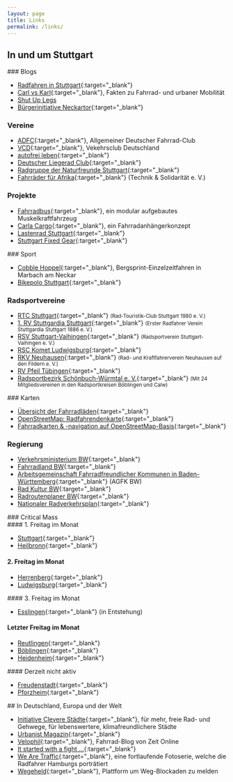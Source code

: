 ```yaml
---
layout: page
title: Links
permalink: /links/
---
```


## In und um Stuttgart

<div class="row">
<div class="col-xs-12 col-md-4" markdown="block">
### Blogs

- [Radfahren in Stuttgart][RiS]{:target="_blank"}
- [Carl vs Karl][CarlVsKarl]{:target="_blank"}, Fakten zu Fahrrad- und urbaner Mobilität
- [Shut Up Legs][ShutUpLegs]
- [Bürgerinitiative Neckartor][BI-Neckartor]{:target="_blank"}


### Vereine

- [ADFC][ADFC-BW]{:target="_blank"}, Allgemeiner Deutscher Fahrrad-Club
- [VCD][VCD-BW]{:target="_blank"}, Vekehrsclub Deutschland
- [autofrei leben][AutofreiLeben]{:target="_blank"}
- [Deutscher Liegerad Club][LiegeradVerein]{:target="_blank"}
- [Radgruppe der Naturfreunde Stuttgart][NaturfreundeRG]{:target="_blank"}
- [Fahrräder für Afrika][RaederFuerAfrika]{:target="_blank"} (Technik & Solidarität e.&nbsp;V.)


### Projekte

- [Fahrradbus][Fahrradbus]{:target="_blank"}, ein modular aufgebautes Muskelkraftfahrzeug
- [Carla Cargo][CarlaCargo]{:target="_blank"}, ein Fahrradanhängerkonzept
- [Lastenrad Stuttgart][LastenradStuttgart]{:target="_blank"}
- [Stuttgart Fixed Gear][StuttgartFixedGear]{:target="_blank"}
</div>


<div class="col-xs-12 col-md-4" markdown="block">
### Sport

- [Cobble Hoppel][CobbleHoppel]{:target="_blank"}, Bergsprint-Einzelzeitfahren in Marbach am Neckar
- [Bikepolo Stuttgart][BikepoloStuttgart]{:target="_blank"}

### Radsportvereine

- [RTC Stuttgart][RTC-Stuttgart]{:target="_blank"} <small>(Rad-Touristik-Club Stuttgart 1980 e.&nbsp;V.)</small>
- [1.&nbsp;RV Stuttgardia Stuttgart][RV Stuttgardia]{:target="_blank"} <small>(Erster Radfahrer Verein Stuttgardia Stuttgart 1886 e.&nbsp;V.)</small>
- [RSV Stuttgart-Vaihingen][RSV-Vaihingen]{:target="_blank"} <small>(Radsportverein Stuttgart-Vaihingen e.&nbsp;V.)</small>
- [RSC Komet Ludwigsburg][Komet-Ludwigsburg]{:target="_blank"}
- [RKV Neuhausen][RKV-Neuhausen]{:target="_blank"} <small>(Rad- und Kraftfahrerverein Neuhausen auf den Fildern e.&nbsp;V.)</small>
- [RV Pfeil Tübingen][RV-Pfeil-Tuebingen]{:target="_blank"}
- [Radsportbezirk Schönbuch-Würmtal e.&nbsp;V.][Radsportbezirk-BB]{:target="_blank"} <small>(Mit 24 Mitgliedsvereinen in den Radsportkreisen Böblingen und Calw)</small>
</div>

<div class="col-xs-12 col-md-4" markdown="block">
### Karten

- [Übersicht der Fahrradläden][Fahrradlaeden]{:target="_blank"}
- [OpenStreetMap: Radfahrendenkarte][Radfahrendenkarte]{:target="_blank"}
- [Fahrradkarten &amp; -navigation auf OpenStreetMap-Basis][OSM-Projekte]{:target="_blank"}


### Regierung

- [Verkehrsministerium BW][MVI-BW]{:target="_blank"}
- [Fahrradland BW][Fahrradland-BW]{:target="_blank"}
- [Arbeitsgemeinschaft Fahrradfreundlicher Kommunen in Baden-Württemberg][AGFK-BW]{:target="_blank"} (AGFK BW)
- [Rad Kultur BW][Radkultur-BW]{:target="_blank"}
- [Radroutenplaner BW][Radroutenplaner-BW]{:target="_blank"}
- [Nationaler Radverkehrsplan][NatRadverkehrsplan]{:target="_blank"}
</div>
</div>



<div class="row">
<div class="col-xs-12" markdown="block">
### Critical Mass
</div>
<div class="col-xs-12 col-md-4" markdown="block">
#### 1. Freitag im Monat

- [Stuttgart][CM-Stuttgart]{:target="_blank"}
- [Heilbronn][CM-Heilbronn]{:target="_blank"}

#### 2. Freitag im Monat

- [Herrenberg][CM-Herrenberg]{:target="_blank"}
- [Ludwigsburg][CM-Ludwigsburg]{:target="_blank"}
</div>
<div class="col-xs-12 col-md-4" markdown="block">
#### 3. Freitag im Monat

- [Esslingen][CM-Esslingen]{:target="_blank"} (in Entstehung)

#### Letzter Freitag im Monat

- [Reutlingen][CM-Reutlingen]{:target="_blank"}
- [Böblingen][CM-Boeblingen]{:target="_blank"}
- [Heidenheim][CM-Heidenheim]{:target="_blank"}
</div>
<div class="col-xs-12 col-md-4" markdown="block">
#### Derzeit nicht aktiv

- [Freudenstadt][CM-Freudenstadt]{:target="_blank"}
- [Pforzheim][CM-Pforzheim]{:target="_blank"}
</div>
</div>

<div class="row">
<div class="col-xs-12" markdown="block">
## In Deutschland, Europa und der Welt

- [Initiative Clevere Städte][ClevereStadte]{:target="_blank"}, für mehr, freie Rad- und Gehwege, für lebenswertere, klimafreundlichere Städte
- [Urbanist Magazin][UrbanistMagazin]{:target="_blank"}
- [Velophil][Zeit-Velophil]{:target="_blank"}, Fahrrad-Blog von Zeit Online
- [It started with a fight …][StartedWithFight]{:target="_blank"}
- [We Are Traffic][WeAreTraffic]{:target="_blank"}, eine fortlaufende Fotoserie, welche die Radfahrer Hamburgs porträtiert
- [Wegeheld][Wegeheld]{:target="_blank"}, Plattform um Weg-Blockaden zu melden
</div>
</div>




[RiS]:                http://dasfahrradblog.blogspot.de/
[CarlVsKarl]:         http://carl-vs-karl.de/
[ShutUpLegs]:         http://shutuplegs.de/
[BI-Neckartor]:       https://bineckartor.wordpress.com/

[ADFC-BW]:            http://www.adfc-bw.de/adfc-vor-ort/
[VCD-BW]:             http://www.vcd-bw.de/vcd/kv/index.html
[AutofreiLeben]:      http://www.autofrei.de/
[LiegeradVerein]:     http://www.hpv.org/index.php/treffpunkte
[NaturfreundeRG]:     http://radgruppe.naturfreunde-stuttgart.de/
[RaederFuerAfrika]:   http://www.tus2005.net/

[Fahrradbus]:         http://fahrradbus.com/
[CarlaCargo]:         http://carlacargo.de/
[LastenradStuttgart]: http://lastenrad-stuttgart.de/
[StuttgartFixedGear]: http://www.stuttgartfixedgear.de/

[CobbleHoppel]:       http://www.3komma8.de/content/events/cobbleHoppel.html
[BikepoloStuttgart]:  http://www.bikepolo-stuttgart.de/

[RTC-Stuttgart]:      http://www.rtc-stuttgart.de/
[RV Stuttgardia]:     http://www.1rv-stuttgardia.de/
[RSV-Vaihingen]:      http://www.rsv-vaihingen.de/
[Komet-Ludwigsburg]:  http://www.rsc-komet.de/
[RKV-Neuhausen]:      http://www.rkv-neuhausen.de/
[RV-Pfeil-Tuebingen]: http://www.rvpfeil-tuebingen.de/
[Radsportbezirk-BB]:  http://www.radsportbezirk.de/

[Fahrradlaeden]:      http://overpass-turbo.eu/s/7I2
[Radfahrendenkarte]:  http://www.openstreetmap.org/#map=10/48.7766/9.1832&layers=C
[OSM-Projekte]:       http://wiki.openstreetmap.org/wiki/DE:Bicycle

[MVI-BW]:             http://mvi.baden-wuerttemberg.de/de/mobilitaet-verkehr/rad-und-fuss/
[Fahrradland-BW]:     http://www.fahrradland-bw.de/
[AGFK-BW]:            http://www.agfk-bw.de/
[Radkultur-BW]:       http://radkultur-bw.de/
[Radroutenplaner-BW]: http://www.radroutenplaner-bw.de/
[NatRadverkehrsplan]: http://www.nationaler-radverkehrsplan.de/

[CM-Stuttgart]:       https://criticalmassstuttgart.wordpress.com/
[CM-Heilbronn]:       https://criticalmassheilbronn.wordpress.com/
[CM-Herrenberg]:      https://criticalmassherrenberg.wordpress.com/
[CM-Ludwigsburg]:     http://www.ludwigsburg-besser-unterwegs.de/
[CM-Esslingen]:       https://criticalmassesslingen.wordpress.com/
[CM-Reutlingen]:      https://criticalmassreutlingen.wordpress.com/
[CM-Boeblingen]:      http://www.radeln-in-bb.de/criticalmass/
[CM-Heidenheim]:      https://www.facebook.com/pages/Critical-Mass-Heidenheim/460201734115062
[CM-Freudenstadt]:    https://www.facebook.com/pages/Critical-Mass-Freudenstadt/251366075070168
[CM-Pforzheim]:       https://criticalmasspf.wordpress.com/

[ClevereStadte]:      http://www.clevere-staedte.de/
[UrbanistMagazin]:    http://www.urbanist-magazin.de/
[Zeit-Velophil]:      http://blog.zeit.de/fahrrad/
[StartedWithFight]:   http://itstartedwithafight.de/
[WeAreTraffic]:       http://www.wearetraffic.de/
[Wegeheld]:           https://www.wegeheld.org/home.html
